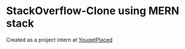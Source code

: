 # StackOverflow-Clone using MERN stack
Created as a project intern at [YougetPlaced](https://nullclass.com/)
